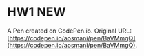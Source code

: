 # HW1 NEW

A Pen created on CodePen.io. Original URL: [https://codepen.io/aosmani/pen/BaVMmgQ](https://codepen.io/aosmani/pen/BaVMmgQ).

